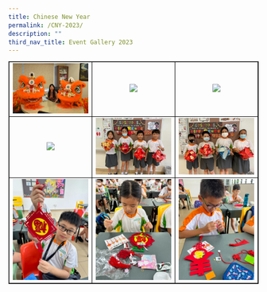 ```yaml
---
title: Chinese New Year
permalink: /CNY-2023/
description: ""
third_nav_title: Event Gallery 2023
---
```

<table class="table table-responsive table-bordered" border="" cellpadding="10"><tbody><tr style="height: 20px;"><td style="width: 33.333%; text-align: center; border:1px solid black;">
<img src="/images/CNY 1.jpg" style="width: 100%;">
<td style="width: 33.33%; text-align: center; border:1px solid black;">
<img src="/images/CNY 2.jpg" style="width: 100%;">
<td style="width: 33.33%; text-align: center; border:1px solid black;">
<img src="/images/CNY 3.jpg" style="width: 100%;">
<tr style="height: 20px;"><td style="width: 33.333%; text-align: center; border:1px solid black;">
<img src="/images/CNY 4.jpg" style="width: 100%;">
<td style="width: 33.33%; text-align: center; border:1px solid black;">
<img src="/images/CNY 5.jpg" style="width: 100%;">
<td style="width: 33.33%; text-align: center; border:1px solid black;">
<img src="/images/CNY 6.jpg" style="width: 100%;">
<tr style="height: 20px;"><td style="width: 33.333%; text-align: center; border:1px solid black;">
<img src="/images/CNY 7.jpg" style="width: 100%;">
<td style="width: 33.33%; text-align: center; border:1px solid black;">
<img src="/images/CNY 8.jpg" style="width: 100%;">
<td style="width: 33.33%; text-align: center; border:1px solid black;">
<img src="/images/CNY 9.jpg" style="width: 100%;">
